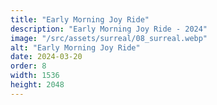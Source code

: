 ```yaml
---
title: "Early Morning Joy Ride"
description: "Early Morning Joy Ride - 2024"
image: "/src/assets/surreal/08_surreal.webp"
alt: "Early Morning Joy Ride"
date: 2024-03-20
order: 8
width: 1536
height: 2048
---
```

